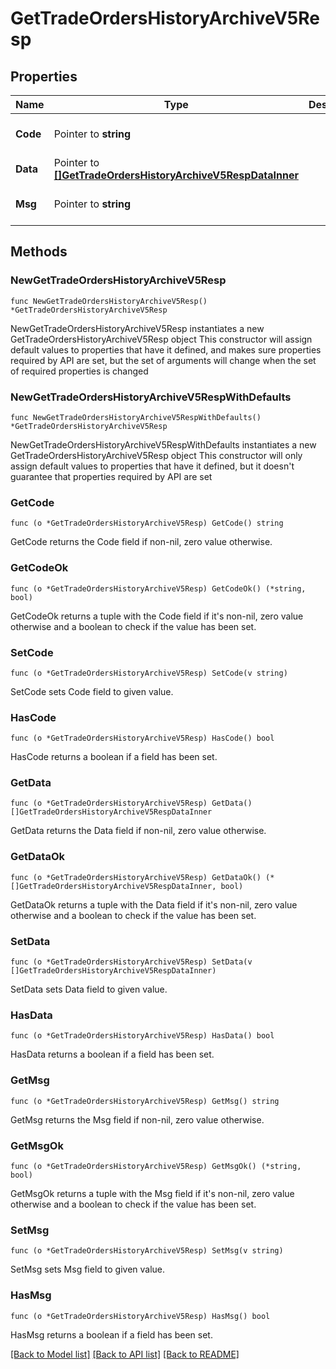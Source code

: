 # GetTradeOrdersHistoryArchiveV5Resp

## Properties

Name | Type | Description | Notes
------------ | ------------- | ------------- | -------------
**Code** | Pointer to **string** |  | [optional] [default to ""]
**Data** | Pointer to [**[]GetTradeOrdersHistoryArchiveV5RespDataInner**](GetTradeOrdersHistoryArchiveV5RespDataInner.md) |  | [optional] 
**Msg** | Pointer to **string** |  | [optional] [default to ""]

## Methods

### NewGetTradeOrdersHistoryArchiveV5Resp

`func NewGetTradeOrdersHistoryArchiveV5Resp() *GetTradeOrdersHistoryArchiveV5Resp`

NewGetTradeOrdersHistoryArchiveV5Resp instantiates a new GetTradeOrdersHistoryArchiveV5Resp object
This constructor will assign default values to properties that have it defined,
and makes sure properties required by API are set, but the set of arguments
will change when the set of required properties is changed

### NewGetTradeOrdersHistoryArchiveV5RespWithDefaults

`func NewGetTradeOrdersHistoryArchiveV5RespWithDefaults() *GetTradeOrdersHistoryArchiveV5Resp`

NewGetTradeOrdersHistoryArchiveV5RespWithDefaults instantiates a new GetTradeOrdersHistoryArchiveV5Resp object
This constructor will only assign default values to properties that have it defined,
but it doesn't guarantee that properties required by API are set

### GetCode

`func (o *GetTradeOrdersHistoryArchiveV5Resp) GetCode() string`

GetCode returns the Code field if non-nil, zero value otherwise.

### GetCodeOk

`func (o *GetTradeOrdersHistoryArchiveV5Resp) GetCodeOk() (*string, bool)`

GetCodeOk returns a tuple with the Code field if it's non-nil, zero value otherwise
and a boolean to check if the value has been set.

### SetCode

`func (o *GetTradeOrdersHistoryArchiveV5Resp) SetCode(v string)`

SetCode sets Code field to given value.

### HasCode

`func (o *GetTradeOrdersHistoryArchiveV5Resp) HasCode() bool`

HasCode returns a boolean if a field has been set.

### GetData

`func (o *GetTradeOrdersHistoryArchiveV5Resp) GetData() []GetTradeOrdersHistoryArchiveV5RespDataInner`

GetData returns the Data field if non-nil, zero value otherwise.

### GetDataOk

`func (o *GetTradeOrdersHistoryArchiveV5Resp) GetDataOk() (*[]GetTradeOrdersHistoryArchiveV5RespDataInner, bool)`

GetDataOk returns a tuple with the Data field if it's non-nil, zero value otherwise
and a boolean to check if the value has been set.

### SetData

`func (o *GetTradeOrdersHistoryArchiveV5Resp) SetData(v []GetTradeOrdersHistoryArchiveV5RespDataInner)`

SetData sets Data field to given value.

### HasData

`func (o *GetTradeOrdersHistoryArchiveV5Resp) HasData() bool`

HasData returns a boolean if a field has been set.

### GetMsg

`func (o *GetTradeOrdersHistoryArchiveV5Resp) GetMsg() string`

GetMsg returns the Msg field if non-nil, zero value otherwise.

### GetMsgOk

`func (o *GetTradeOrdersHistoryArchiveV5Resp) GetMsgOk() (*string, bool)`

GetMsgOk returns a tuple with the Msg field if it's non-nil, zero value otherwise
and a boolean to check if the value has been set.

### SetMsg

`func (o *GetTradeOrdersHistoryArchiveV5Resp) SetMsg(v string)`

SetMsg sets Msg field to given value.

### HasMsg

`func (o *GetTradeOrdersHistoryArchiveV5Resp) HasMsg() bool`

HasMsg returns a boolean if a field has been set.


[[Back to Model list]](../README.md#documentation-for-models) [[Back to API list]](../README.md#documentation-for-api-endpoints) [[Back to README]](../README.md)


